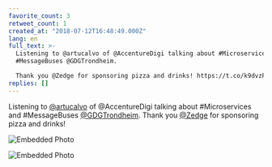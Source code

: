 ```yaml
---
favorite_count: 3
retweet_count: 1
created_at: "2018-07-12T16:48:49.000Z"
lang: en
full_text: >-
  Listening to @artucalvo of @AccentureDigi talking about #Microservices and
  #MessageBuses @GDGTrondheim. 

  Thank you @Zedge for sponsoring pizza and drinks! https://t.co/k9dvzPRFrZ
replies: []
---
```


Listening to [@artucalvo](https://twitter.com/artucalvo) of @AccentureDigi
talking about #Microservices and #MessageBuses
[@GDGTrondheim](https://twitter.com/GDGTrondheim). Thank you
[@Zedge](https://twitter.com/Zedge) for sponsoring pizza and drinks!

<div class="gallery gallery-2">

![Embedded Photo](https://twitter-media-coderbyheart.s3.eu-north-1.amazonaws.com/1017450718913970176-Dh62AQRWAAA188P.jpg)

![Embedded Photo](https://twitter-media-coderbyheart.s3.eu-north-1.amazonaws.com/1017450718913970176-Dh62AQVW4AAFNCK.jpg)

</div>
